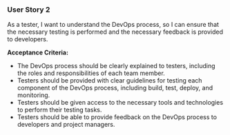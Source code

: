### User Story 2

As a tester, I want to understand the DevOps process, so I can ensure that the necessary testing is performed and the necessary feedback is provided to developers.

**Acceptance Criteria:**

- The DevOps process should be clearly explained to testers, including the roles and responsibilities of each team member.
- Testers should be provided with clear guidelines for testing each component of the DevOps process, including build, test, deploy, and monitoring.
- Testers should be given access to the necessary tools and technologies to perform their testing tasks.
- Testers should be able to provide feedback on the DevOps process to developers and project managers.